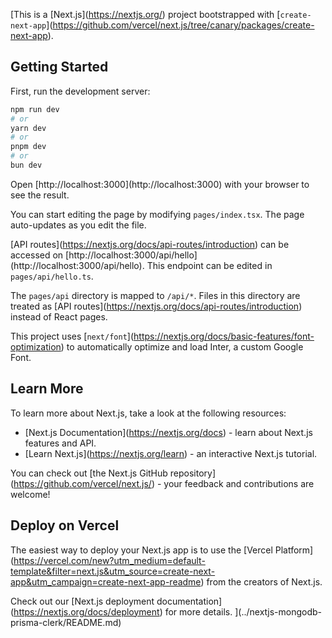 [This is a \[Next.js\](https://nextjs.org/) project bootstrapped with \[`create-next-app`\](https://github.com/vercel/next.js/tree/canary/packages/create-next-app).

## Getting Started

First, run the development server:

```bash
npm run dev
# or
yarn dev
# or
pnpm dev
# or
bun dev
```

Open \[http://localhost:3000\](http://localhost:3000) with your browser to see the result.

You can start editing the page by modifying `pages/index.tsx`. The page auto-updates as you edit the file.

\[API routes\](https://nextjs.org/docs/api-routes/introduction) can be accessed on \[http://localhost:3000/api/hello\](http://localhost:3000/api/hello). This endpoint can be edited in `pages/api/hello.ts`.

The `pages/api` directory is mapped to `/api/*`. Files in this directory are treated as \[API routes\](https://nextjs.org/docs/api-routes/introduction) instead of React pages.

This project uses \[`next/font`\](https://nextjs.org/docs/basic-features/font-optimization) to automatically optimize and load Inter, a custom Google Font.

## Learn More

To learn more about Next.js, take a look at the following resources:

- \[Next.js Documentation\](https://nextjs.org/docs) - learn about Next.js features and API.
- \[Learn Next.js\](https://nextjs.org/learn) - an interactive Next.js tutorial.

You can check out \[the Next.js GitHub repository\](https://github.com/vercel/next.js/) - your feedback and contributions are welcome!

## Deploy on Vercel

The easiest way to deploy your Next.js app is to use the \[Vercel Platform\](https://vercel.com/new?utm_medium=default-template&filter=next.js&utm_source=create-next-app&utm_campaign=create-next-app-readme) from the creators of Next.js.

Check out our \[Next.js deployment documentation\](https://nextjs.org/docs/deployment) for more details.
](../nextjs-mongodb-prisma-clerk/README.md)